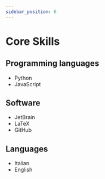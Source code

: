 ```yaml
---
sidebar_position: 6
---
```


# Core Skills

## Programming languages

- Python
- JavaScript

## Software

- JetBrain
- LaTeX
- GitHub

## Languages

- Italian
- English

